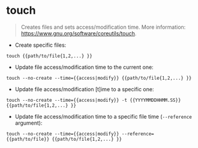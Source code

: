 # touch

> Creates files and sets access/modification time.
> More information: <https://www.gnu.org/software/coreutils/touch>.

- Create specific files:

`touch {{path/to/file{1,2,...} }}`

- Update file access/modification time to the current one:

`touch --no-create --time={{access|modify}} {{path/to/file{1,2,...} }}`

- Update file access/modification [t]ime to a specific one:

`touch --no-create --time={{access|modify}} -t {{YYYYMMDDHHMM.SS}} {{path/to/file{1,2,...} }}`

- Update file access/modification time to a specific file time (`--reference` argument):

`touch --no-create --time={{access|modify}} --reference={{path/to/file}} {{path/to/file{1,2,...} }}`
